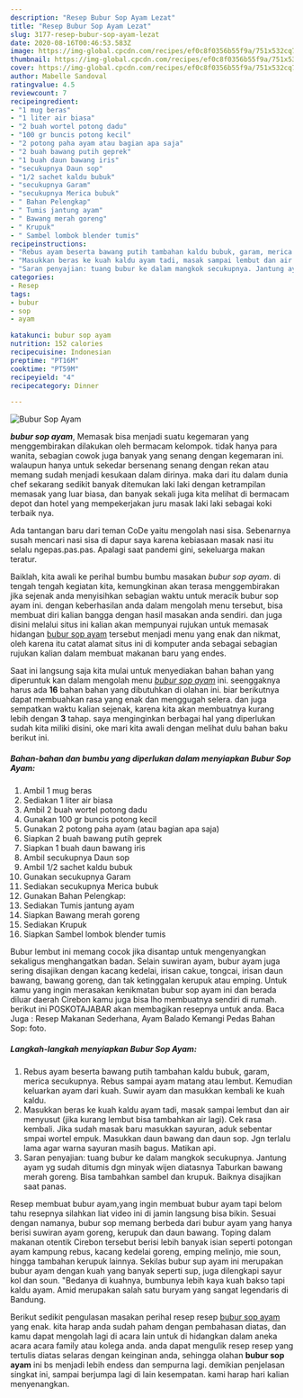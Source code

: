 ```yaml
---
description: "Resep Bubur Sop Ayam Lezat"
title: "Resep Bubur Sop Ayam Lezat"
slug: 3177-resep-bubur-sop-ayam-lezat
date: 2020-08-16T00:46:53.583Z
image: https://img-global.cpcdn.com/recipes/ef0c8f0356b55f9a/751x532cq70/bubur-sop-ayam-foto-resep-utama.jpg
thumbnail: https://img-global.cpcdn.com/recipes/ef0c8f0356b55f9a/751x532cq70/bubur-sop-ayam-foto-resep-utama.jpg
cover: https://img-global.cpcdn.com/recipes/ef0c8f0356b55f9a/751x532cq70/bubur-sop-ayam-foto-resep-utama.jpg
author: Mabelle Sandoval
ratingvalue: 4.5
reviewcount: 7
recipeingredient:
- "1 mug beras"
- "1 liter air biasa"
- "2 buah wortel potong dadu"
- "100 gr buncis potong kecil"
- "2 potong paha ayam atau bagian apa saja"
- "2 buah bawang putih geprek"
- "1 buah daun bawang iris"
- "secukupnya Daun sop"
- "1/2 sachet kaldu bubuk"
- "secukupnya Garam"
- "secukupnya Merica bubuk"
- " Bahan Pelengkap"
- " Tumis jantung ayam"
- " Bawang merah goreng"
- " Krupuk"
- " Sambel lombok blender tumis"
recipeinstructions:
- "Rebus ayam beserta bawang putih tambahan kaldu bubuk, garam, merica secukupnya. Rebus sampai ayam matang atau lembut. Kemudian keluarkan ayam dari kuah. Suwir ayam dan masukkan kembali ke kuah kaldu."
- "Masukkan beras ke kuah kaldu ayam tadi, masak sampai lembut dan air menyusut (jika kurang lembut bisa tambahkan air lagi). Cek rasa kembali. Jika sudah masak baru masukkan sayuran, aduk sebentar smpai wortel empuk. Masukkan daun bawang dan daun sop. Jgn terlalu lama agar warna sayuran masih bagus. Matikan api."
- "Saran penyajian: tuang bubur ke dalam mangkok secukupnya. Jantung ayam yg sudah ditumis dgn minyak wijen diatasnya Taburkan bawang merah goreng. Bisa tambahkan sambel dan krupuk. Baiknya disajikan saat panas."
categories:
- Resep
tags:
- bubur
- sop
- ayam

katakunci: bubur sop ayam 
nutrition: 152 calories
recipecuisine: Indonesian
preptime: "PT16M"
cooktime: "PT59M"
recipeyield: "4"
recipecategory: Dinner

---
```



![Bubur Sop Ayam](https://img-global.cpcdn.com/recipes/ef0c8f0356b55f9a/751x532cq70/bubur-sop-ayam-foto-resep-utama.jpg)

<b><i>bubur sop ayam</i></b>, Memasak bisa menjadi suatu kegemaran yang menggembirakan dilakukan oleh bermacam kelompok. tidak hanya para wanita, sebagian cowok juga banyak yang senang dengan kegemaran ini. walaupun hanya untuk sekedar bersenang senang dengan rekan atau memang sudah menjadi kesukaan dalam dirinya. maka dari itu dalam dunia chef sekarang sedikit banyak ditemukan laki laki dengan ketrampilan memasak yang luar biasa, dan banyak sekali juga kita melihat di bermacam depot dan hotel yang mempekerjakan juru masak laki laki sebagai koki terbaik nya.

Ada tantangan baru dari teman CoDe yaitu mengolah nasi sisa. Sebenarnya susah mencari nasi sisa di dapur saya karena kebiasaan masak nasi itu selalu ngepas.pas.pas. Apalagi saat pandemi gini, sekeluarga makan teratur.

Baiklah, kita awali ke perihal bumbu bumbu masakan <i>bubur sop ayam</i>. di tengah tengah kegiatan kita, kemungkinan akan terasa menggembirakan jika sejenak anda menyisihkan sebagian waktu untuk meracik bubur sop ayam ini. dengan keberhasilan anda dalam mengolah menu tersebut, bisa membuat diri kalian bangga dengan hasil masakan anda sendiri. dan juga disini melalui situs ini kalian akan mempunyai rujukan untuk memasak hidangan <u>bubur sop ayam</u> tersebut menjadi menu yang enak dan nikmat, oleh karena itu catat alamat situs ini di komputer anda sebagai sebagian rujukan kalian dalam membuat makanan baru yang endes.


Saat ini langsung saja kita mulai untuk menyediakan bahan bahan yang diperuntuk kan dalam mengolah menu <u><i>bubur sop ayam</i></u> ini. seenggaknya harus ada <b>16</b> bahan bahan yang dibutuhkan di olahan ini. biar berikutnya dapat membuahkan rasa yang enak dan menggugah selera. dan juga sempatkan waktu kalian sejenak, karena kita akan membuatnya kurang lebih dengan <b>3</b> tahap. saya menginginkan berbagai hal yang diperlukan sudah kita miliki disini, oke mari kita awali dengan melihat dulu bahan baku berikut ini.

<!--inarticleads1-->

##### Bahan-bahan dan bumbu yang diperlukan dalam menyiapkan Bubur Sop Ayam:

1. Ambil 1 mug beras
1. Sediakan 1 liter air biasa
1. Ambil 2 buah wortel potong dadu
1. Gunakan 100 gr buncis potong kecil
1. Gunakan 2 potong paha ayam (atau bagian apa saja)
1. Siapkan 2 buah bawang putih geprek
1. Siapkan 1 buah daun bawang iris
1. Ambil secukupnya Daun sop
1. Ambil 1/2 sachet kaldu bubuk
1. Gunakan secukupnya Garam
1. Sediakan secukupnya Merica bubuk
1. Gunakan  Bahan Pelengkap:
1. Sediakan  Tumis jantung ayam
1. Siapkan  Bawang merah goreng
1. Sediakan  Krupuk
1. Siapkan  Sambel lombok blender tumis


Bubur lembut ini memang cocok jika disantap untuk mengenyangkan sekaligus menghangatkan badan. Selain suwiran ayam, bubur ayam juga sering disajikan dengan kacang kedelai, irisan cakue, tongcai, irisan daun bawang, bawang goreng, dan tak ketinggalan kerupuk atau emping. Untuk kamu yang ingin merasakan kenikmatan bubur sop ayam ini dan berada diluar daerah Cirebon kamu juga bisa lho membuatnya sendiri di rumah. berikut ini POSKOTAJABAR akan membagikan resepnya untuk anda. Baca Juga : Resep Makanan Sederhana, Ayam Balado Kemangi Pedas Bahan Sop: foto. 

<!--inarticleads2-->

##### Langkah-langkah menyiapkan Bubur Sop Ayam:

1. Rebus ayam beserta bawang putih tambahan kaldu bubuk, garam, merica secukupnya. Rebus sampai ayam matang atau lembut. Kemudian keluarkan ayam dari kuah. Suwir ayam dan masukkan kembali ke kuah kaldu.
1. Masukkan beras ke kuah kaldu ayam tadi, masak sampai lembut dan air menyusut (jika kurang lembut bisa tambahkan air lagi). Cek rasa kembali. Jika sudah masak baru masukkan sayuran, aduk sebentar smpai wortel empuk. Masukkan daun bawang dan daun sop. Jgn terlalu lama agar warna sayuran masih bagus. Matikan api.
1. Saran penyajian: tuang bubur ke dalam mangkok secukupnya. Jantung ayam yg sudah ditumis dgn minyak wijen diatasnya Taburkan bawang merah goreng. Bisa tambahkan sambel dan krupuk. Baiknya disajikan saat panas.


Resep membuat bubur ayam,yang ingin membuat bubur ayam tapi belom tahu resepnya silahkan liat video ini di jamin langsung bisa bikin. Sesuai dengan namanya, bubur sop memang berbeda dari bubur ayam yang hanya berisi suwiran ayam goreng, kerupuk dan daun bawang. Toping dalam makanan otentik Cirebon tersebut berisi lebih banyak isian seperti potongan ayam kampung rebus, kacang kedelai goreng, emping melinjo, mie soun, hingga tambahan kerupuk lainnya. Sekilas bubur sup ayam ini merupakan bubur ayam dengan kuah yang banyak seperti sup, juga dilengkapi sayur kol dan soun. &#34;Bedanya di kuahnya, bumbunya lebih kaya kuah bakso tapi kaldu ayam. Amid merupakan salah satu buryam yang sangat legendaris di Bandung. 

Berikut sedikit pengulasan masakan perihal resep resep <u>bubur sop ayam</u> yang enak. kita harap anda sudah paham dengan pembahasan diatas, dan kamu dapat mengolah lagi di acara lain untuk di hidangkan dalam aneka acara acara family atau kolega anda. anda dapat mengulik resep resep yang tertulis diatas selaras dengan keinginan anda, sehingga olahan <b>bubur sop ayam</b> ini bs menjadi lebih endess dan sempurna lagi. demikian penjelasan singkat ini, sampai berjumpa lagi di lain kesempatan. kami harap hari kalian menyenangkan.

